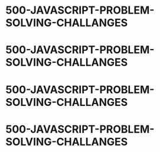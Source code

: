 # 500-JAVASCRIPT-PROBLEM-SOLVING-CHALLANGES
# 500-JAVASCRIPT-PROBLEM-SOLVING-CHALLANGES
# 500-JAVASCRIPT-PROBLEM-SOLVING-CHALLANGES
# 500-JAVASCRIPT-PROBLEM-SOLVING-CHALLANGES
